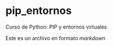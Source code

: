 # pip_entornos
Curso de Python: PIP y entornos virtuales

Este es un archivo en formato *markdown*





